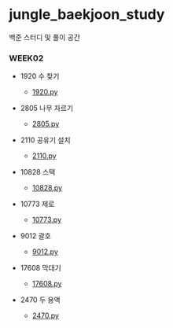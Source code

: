 # jungle_baekjoon_study
백준 스터디 및 풀이 공간

### WEEK02

* 1920 수 찾기
    - [1920.py](1920.py)

* 2805 나무 자르기
    - [2805.py](2805.py)

* 2110	공유기 설치
    - [2110.py](2110.py)

* 10828 스택
    - [10828.py](10828.py)

* 10773 제로
    - [10773.py](10773.py) 

* 9012 괄호
    - [9012.py](9012.py)

* 17608 막대기
    - [17608.py](17608.py)

* 2470 두 용액
    - [2470.py](2470.py)